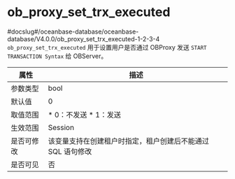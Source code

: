 ob_proxy_set_trx_executed 
==============================================
#docslug#/oceanbase-database/oceanbase-database/V4.0.0/ob_proxy_set_trx_executed-1-2-3-4
`ob_proxy_set_trx_executed` 用于设置用户是否通过 OBProxy 发送 `START TRANSACTION Syntax` 给 OBServer。


| **属性** |                                                 **描述**                                                 |
|--------|--------------------------------------------------------------------------------------------------------|
| 参数类型   | bool                                                                                                   |
| 默认值    | 0                                                                                                      |
| 取值范围   | * 0：不发送   * 1：发送    |
| 生效范围   | Session                                                                                                |
| 是否可修改  | 该变量支持在创建租户时指定，租户创建后不能通过 SQL 语句修改                                                                       |
| 是否可见   | 否                                                                                                      |



